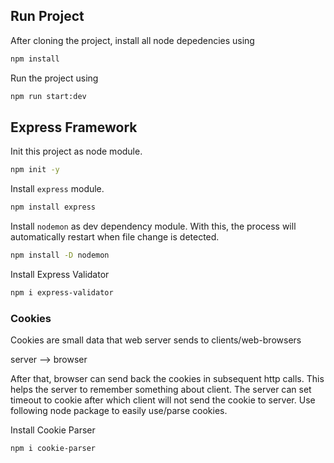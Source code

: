 ## Run Project
After cloning the project, install all node depedencies using
```sh
npm install
```

Run the project using
```sh
npm run start:dev
```

## Express Framework
Init this project as node module.
```sh
npm init -y
```
Install `express` module.
```sh
npm install express
```
Install `nodemon` as dev dependency module. With this, the process will automatically restart when file change is detected.
```sh
npm install -D nodemon
```
Install Express Validator
```sh
npm i express-validator
```

### Cookies
Cookies are small data that web server sends to clients/web-browsers

server --> browser

After that, browser can send back the cookies in subsequent http calls. This helps the server to remember something about client. The server can set timeout to cookie after which client will not send the cookie to server. Use following node package to easily use/parse cookies.

Install Cookie Parser
```sh
npm i cookie-parser
```